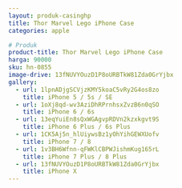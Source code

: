 ```yaml
---
layout: produk-casinghp
title: Thor Marvel Lego iPhone Case
categories: apple

# Produk
product-title: Thor Marvel Lego iPhone Case
harga: 90000
sku: hn-0855
image-drive: 13fNUVYOuzD1P8oURBTkW81Zda0GrYjbx
gallery:
  - url: 1lpnADjgSCVjzKMY5koaC5vRy2G4os8zo
    title: iPhone 5 / 5s / SE
  - url: 1oXj8qd-wv3AziDhRPrnhsxZvzB6n0qSO
    title: iPhone 6 / 6s
  - url: 13eqYuiEn8sQxWGAgvpRDVn2kzxkgvt9S
    title: iPhone 6 Plus / 6s Plus
  - url: 1CK5Aj5n_hlUiywsBz1yOhYihGEWXUofv
    title: iPhone 7 / 8
  - url: 1v3BH6Wfnn-qFWKlCBPWJishmKug165rL
    title: iPhone 7 Plus / 8 Plus
  - url: 13fNUVYOuzD1P8oURBTkW81Zda0GrYjbx
    title: iPhone X
---
```


